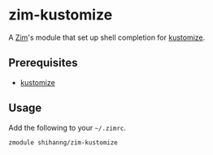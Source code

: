 # zim-kustomize

A [Zim](https://zimfw.sh/)'s module that set up shell completion for [kustomize](https://kustomize.io/).

## Prerequisites

- [kustomize](https://kustomize.io/)

## Usage

Add the following to your `~/.zimrc`.

```zsh
zmodule shihanng/zim-kustomize
```
